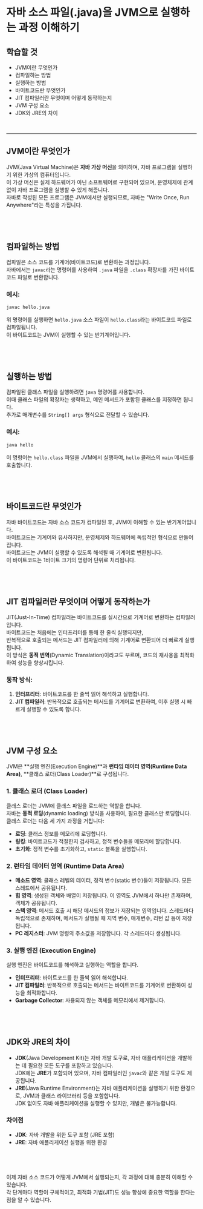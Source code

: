 # 자바 소스 파일(.java)을 JVM으로 실행하는 과정 이해하기

## 학습할 것

- JVM이란 무엇인가
- 컴파일하는 방법
- 실행하는 방법
- 바이트코드란 무엇인가
- JIT 컴파일러란 무엇이며 어떻게 동작하는지
- JVM 구성 요소
- JDK와 JRE의 차이
  
&nbsp;   



---   
## JVM이란 무엇인가

JVM(Java Virtual Machine)은 **자바 가상 머신**을 의미하며, 자바 프로그램을 실행하기 위한 가상의 컴퓨터입니다. <br>
이 가상 머신은 실제 하드웨어가 아닌 소프트웨어로 구현되어 있으며, 운영체제에 관계없이 자바 프로그램을 실행할 수 있게 해줍니다.<br>
자바로 작성된 모든 프로그램은 JVM에서만 실행되므로, 자바는 "Write Once, Run Anywhere"라는 특성을 가집니다.<br>

&nbsp;   
---

## 컴파일하는 방법

컴파일은 소스 코드를 기계어(바이트코드)로 변환하는 과정입니다. <br>
자바에서는 `javac`라는 명령어를 사용하여 `.java` 파일을 `.class` 확장자를 가진 바이트코드 파일로 변환합니다.

### 예시:

```bash
javac hello.java

```

위 명령어를 실행하면 `hello.java` 소스 파일이 `hello.class`라는 바이트코드 파일로 컴파일됩니다. <br>
이 바이트코드는 JVM이 실행할 수 있는 반기계어입니다.

&nbsp;   
---

## 실행하는 방법

컴파일된 클래스 파일을 실행하려면 `java` 명령어를 사용합니다. <br>
이때 클래스 파일의 확장자는 생략하고, 메인 메서드가 포함된 클래스를 지정하면 됩니다. <br>
추가로 매개변수를 `String[] args` 형식으로 전달할 수 있습니다.

### 예시:

```bash
java hello

```

이 명령어는 `hello.class` 파일을 JVM에서 실행하여, `hello` 클래스의 `main` 메서드를 호출합니다.

&nbsp;   
---
## 바이트코드란 무엇인가

자바 바이트코드는 자바 소스 코드가 컴파일된 후, JVM이 이해할 수 있는 반기계어입니다. <br>
바이트코드는 기계어와 유사하지만, 운영체제와 하드웨어에 독립적인 형식으로 만들어집니다. <br>
바이트코드는 JVM이 실행할 수 있도록 해석될 때 기계어로 변환됩니다.<br>
이 바이트코드는 1바이트 크기의 명령어 단위로 처리됩니다.

&nbsp;   
---
## JIT 컴파일러란 무엇이며 어떻게 동작하는가

JIT(Just-In-Time) 컴파일러는 바이트코드를 실시간으로 기계어로 변환하는 컴파일러입니다. <br>
바이트코드는 처음에는 인터프리터를 통해 한 줄씩 실행되지만,<br>
반복적으로 호출되는 메서드는 JIT 컴파일러에 의해 기계어로 변환되어 더 빠르게 실행됩니다. <br>
이 방식은 **동적 번역**(Dynamic Translation)이라고도 부르며, 코드의 재사용을 최적화하여 성능을 향상시킵니다.

### 동작 방식:

1. **인터프리터**: 바이트코드를 한 줄씩 읽어 해석하고 실행합니다. 
2. **JIT 컴파일러**: 반복적으로 호출되는 메서드를 기계어로 변환하여, 이후 실행 시 빠르게 실행할 수 있도록 합니다.

&nbsp;   
---
## JVM 구성 요소

JVM은 **실행 엔진(Execution Engine)**과 **런타임 데이터 영역(Runtime Data Area)**, **클래스 로더(Class Loader)**로 구성됩니다.

### 1. 클래스 로더 (Class Loader)

클래스 로더는 JVM에 클래스 파일을 로드하는 역할을 합니다. <br>
자바는 **동적 로딩**(dynamic loading) 방식을 사용하여, 필요한 클래스만 로딩합니다. <br>
클래스 로더는 다음 세 가지 과정을 거칩니다:

- **로딩**: 클래스 정보를 메모리에 로딩합니다.
- **링킹**: 바이트코드가 적절한지 검사하고, 정적 변수들을 메모리에 할당합니다.
- **초기화**: 정적 변수를 초기화하고, `static` 블록을 실행합니다.

### 2. 런타임 데이터 영역 (Runtime Data Area)

- **메소드 영역**: 클래스 레벨의 데이터, 정적 변수(static 변수)들이 저장됩니다. 모든 스레드에서 공유됩니다.
- **힙 영역**: 생성된 객체와 배열이 저장됩니다. 이 영역도 JVM에서 하나만 존재하며, 객체가 공유됩니다.
- **스택 영역**: 메서드 호출 시 해당 메서드의 정보가 저장되는 영역입니다. 스레드마다 독립적으로 존재하며, 메서드가 실행될 때 지역 변수, 매개변수, 리턴 값 등이 저장됩니다.
- **PC 레지스터**: JVM 명령의 주소값을 저장합니다. 각 스레드마다 생성됩니다.

### 3. 실행 엔진 (Execution Engine)

실행 엔진은 바이트코드를 해석하고 실행하는 역할을 합니다.

- **인터프리터**: 바이트코드를 한 줄씩 읽어 해석합니다.
- **JIT 컴파일러**: 반복적으로 호출되는 메서드는 바이트코드를 기계어로 변환하여 성능을 최적화합니다.
- **Garbage Collector**: 사용되지 않는 객체를 메모리에서 제거합니다.

&nbsp;   
---
## JDK와 JRE의 차이

- **JDK**(Java Development Kit)는 자바 개발 도구로, 자바 애플리케이션을 개발하는 데 필요한 모든 도구를 포함하고 있습니다. <br>
    JDK에는 **JRE**가 포함되어 있으며, 자바 컴파일러인 `javac`와 같은 개발 도구도 제공됩니다.
- **JRE**(Java Runtime Environment)는 자바 애플리케이션을 실행하기 위한 환경으로, JVM과 클래스 라이브러리 등을 포함합니다.<br>
    JDK 없이도 자바 애플리케이션을 실행할 수 있지만, 개발은 불가능합니다.

### 차이점

- **JDK**: 자바 개발을 위한 도구 포함 (JRE 포함)
- **JRE**: 자바 애플리케이션 실행을 위한 환경

&nbsp;   
---
이제 자바 소스 코드가 어떻게 JVM에서 실행되는지, 각 과정에 대해 충분히 이해할 수 있습니다.<br>
각 단계마다 역할이 구체적이고, 최적화 기법(JIT)도 성능 향상에 중요한 역할을 한다는 점을 알 수 있습니다.
